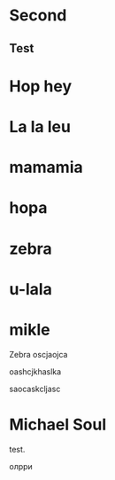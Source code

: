 # Second

## Test

# Hop hey

# La la leu

# mamamia

# hopa
# zebra

# u-lala

# mikle


Zebra
oscjaojca


oashcjkhaslka

saocaskcljasc


# Michael Soul 

test.

олрри 
